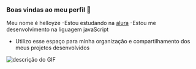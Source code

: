 ### Boas vindas ao meu perfil 💙
Meu nome é helloyze
-Estou estudando na [alura](https://cursos.alura.com.br/user/helloyze-santos)
-Estou me desenvolvimento na liguagem javaScript
- Utilizo esse espaço para minha organização e compartilhamento dos meus projetos desenvolvidos

![descrição do GIF](https://www.icegif.com/wp-content/uploads/2023/05/icegif-603.gif)
